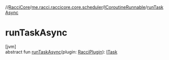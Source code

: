 //[RacciCore](../../../index.md)/[me.racci.raccicore.core.scheduler](../index.md)/[ICoroutineRunnable](index.md)/[runTaskAsync](run-task-async.md)

# runTaskAsync

[jvm]\
abstract fun [runTaskAsync](run-task-async.md)(plugin: [RacciPlugin](../../me.racci.raccicore/-racci-plugin/index.md)): [ITask](../-i-task/index.md)
